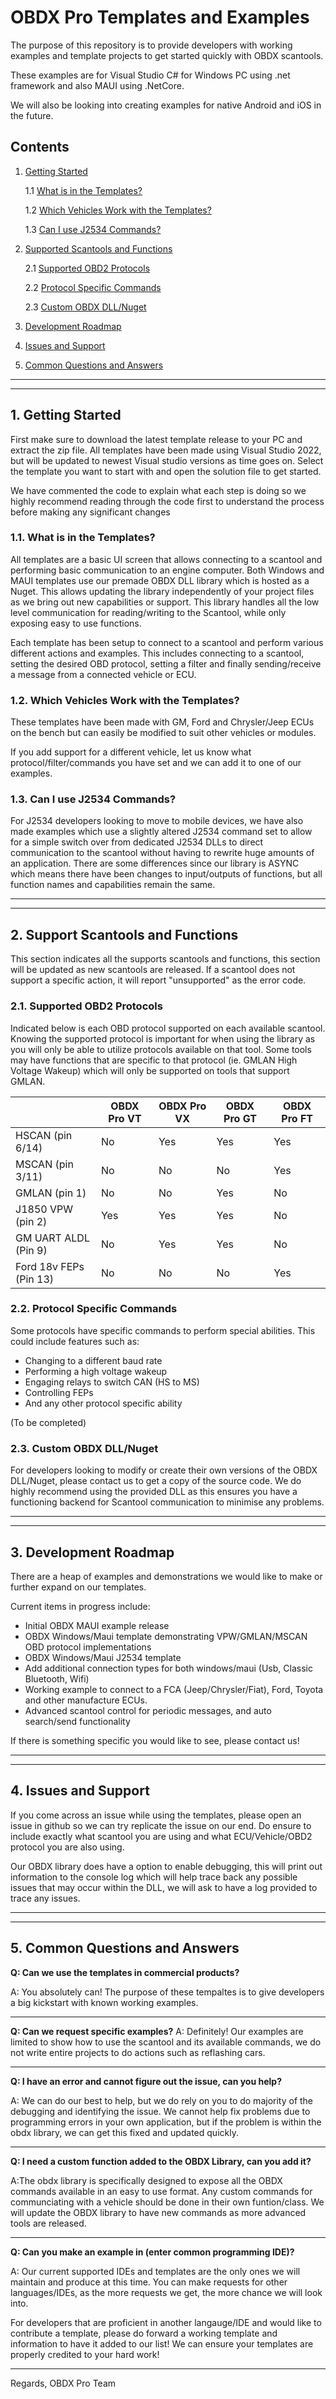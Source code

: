 # OBDX Pro Templates and Examples

The purpose of this repository is to provide developers with working examples and template projects to get started quickly with OBDX scantools.

These examples are for Visual Studio C# for Windows PC using .net framework and also MAUI using .NetCore.

We will also be looking into creating examples for native Android and iOS in the future.

## Contents ##

1. [Getting Started](#GettingStarted)

	1.1 [What is in the Templates?](#WhatsInTheTemplates)

	1.2 [Which Vehicles Work with the Templates?](#WhichVehiclesWork)

	1.3 [Can I use J2534 Commands?](#j2534toOBDX)
2. [Supported Scantools and Functions](#SupportedScantoolsAndFunctions)

	2.1 [Supported OBD2 Protocols](#SupportedOBD2Protocols)

	2.2 [Protocol Specific Commands](#protocolspecificcommands)

	2.3 [Custom OBDX DLL/Nuget](#customobdxdll)
3. [Development Roadmap](#RoadMap)

4. [Issues and Support](#IssuesAndSupport)
5. [Common Questions and Answers](#CommonQandA)

- - - -
- - - -
 


<a name="GettingStarted"></a>
## 1. Getting Started ##
 
First make sure to download the latest template release to your PC and extract the zip file.
All templates have been made using Visual Studio 2022, but will be updated to newest Visual studio versions as time goes on.
Select the template you want to start with and open the solution file to get started.

We have commented the code to explain what each step is doing so we highly recommend reading through the code first to understand the process before making any significant changes

<a name="WhatsInTheTemplates"></a>
### 1.1. What is in the Templates? ###
All templates are a basic UI screen that allows connecting to a scantool and performing basic communication to an engine computer. Both Windows and MAUI templates use our premade OBDX DLL library which is hosted as a Nuget. This allows updating the library independently of your project files as we bring out new capabilities or support. This library handles all the low level communication for reading/writing to the Scantool, while only exposing easy to use functions.

Each template has been setup to connect to a scantool and perform various different actions and examples. This includes connecting to a scantool, setting the desired OBD protocol, setting a filter and finally sending/receive a message from a connected vehicle or ECU.

<a name="WhichVehiclesWork"></a>
### 1.2. Which Vehicles Work with the Templates? ###
These templates have been made with GM, Ford and Chrysler/Jeep ECUs on the bench but can easily be modified to suit other vehicles or modules.

If you add support for a different vehicle, let us know what protocol/filter/commands you have set and we can add it to one of our examples.

<a name="j2534toOBDX"></a>
### 1.3. Can I use J2534 Commands? ###

For J2534 developers looking to move to mobile devices, we have also made examples which use a slightly altered J2534 command set to allow for a simple switch over from dedicated J2534 DLLs to direct communication to the scantool without having to rewrite huge amounts of an application. There are some differences since our library is ASYNC which means there have been changes to input/outputs of functions, but all function names and capabilities remain the same.


- - - -
- - - -


<a name="SupportedScantoolsAndFunctions"></a>
## 2. Support Scantools and Functions ##
This section indicates all the supports scantools and functions, this section will be updated as new scantools are released.
If a scantool does not support a specific action, it will report "unsupported" as the error code. 

<a name="SupportedOBD2Protocols"></a>
### 2.1. Supported OBD2 Protocols ###
Indicated below is each OBD protocol supported on each available scantool. Knowing the supported protocol is important for when using the library as you will only be able to utilize protocols available on that tool. Some tools may have functions that are specific to that protocol (ie. GMLAN High Voltage Wakeup) which will only be supported on tools that support GMLAN.

|  | OBDX Pro VT  | OBDX Pro VX | OBDX Pro GT | OBDX Pro FT |
| ------------- | ------------- | ------------- | ------------- | ------------- |
| HSCAN (pin 6/14)   | No  | Yes  | Yes  | Yes |
| MSCAN (pin 3/11)   | No  | No  | No  | Yes |
| GMLAN (pin 1)   | No  | No  | Yes  | No |
| J1850 VPW (pin 2)   | Yes  | Yes  | Yes  | No |
| GM UART ALDL (Pin 9)   | No  | Yes  | Yes  | No |
| Ford 18v FEPs (Pin 13)   | No  | No  | No  | Yes |

<a name="protocolspecificcommands"></a>
### 2.2. Protocol Specific Commands ###
Some protocols have specific commands to perform special abilities. This could include features such as:
- Changing to a different baud rate
- Performing a high voltage wakeup
- Engaging relays to switch CAN (HS to MS)
- Controlling FEPs
- And any other protocol specific ability

(To be completed)



<a name="customobdxdll"></a>
### 2.3. Custom OBDX DLL/Nuget ###
For developers looking to modify or create their own versions of the OBDX DLL/Nuget, please contact us to get a copy of the source code. We do highly recommend using the provided DLL as this ensures you have a functioning backend for Scantool communication to minimise any problems.

- - - -
- - - -

<a name="RoadMap"></a>
## 3. Development Roadmap ##
There are a heap of examples and demonstrations we would like to make or further expand on our templates.

Current items in progress include:
- Initial OBDX MAUI example release
- OBDX Windows/Maui template demonstrating VPW/GMLAN/MSCAN OBD protocol implementations
- OBDX Windows/Maui J2534 template
- Add additional connection types for both windows/maui (Usb, Classic Bluetooth, Wifi)
- Working example to connect to a FCA (Jeep/Chrysler/Fiat), Ford, Toyota and other manufacture ECUs.
- Advanced scantool control for periodic messages, and auto search/send functionality

If there is something specific you would like to see, please contact us!

- - - -
- - - -

<a name="IssuesAndSupport"></a>
## 4. Issues and Support ##
If you come across an issue while using the templates, please open an issue in github so we can try replicate the issue on our end. Do ensure to include exactly what scantool you are using and what ECU/Vehicle/OBD2 protocol you are also using.

Our OBDX library does have a option to enable debugging, this will print out information to the console log which will help trace back any possible issues that may occur within the DLL, we will ask to have a log provided to trace any issues.

- - - -
- - - -

<a name="CommonQandA"></a>
## 5. Common Questions and Answers ##
**Q: Can we use the templates in commercial products?**

A: You absolutely can! The purpose of these tempaltes is to give developers a big kickstart with known working examples.

- - - -

**Q: Can we request specific examples?**
A: Definitely! Our examples are limited to show how to use the scantool and its available commands, we do not write entire projects to do actions such as reflashing cars.

- - - -

**Q: I have an error and cannot figure out the issue, can you help?**

A: We can do our best to help, but we do rely on you to do majority of the debugging and identifying the issue. We cannot help fix problems due to programming errors in your own application, but if the problem is within the obdx library, we can get this fixed and updated quickly.

- - - -

**Q: I need a custom function added to the OBDX Library, can you add it?**

A:The obdx library is specifically designed to expose all the OBDX commands available in an easy to use format. Any custom commands for communciating with a vehicle should be done in their own funtion/class. We will update the OBDX library to have new commands as more advanced tools are released.

- - - -

**Q: Can you make an example in (enter common programming IDE)?**

A: Our current supported IDEs and templates are the only ones we will maintain and produce at this time. You can make requests for other languages/IDEs, as the more requests we get, the more chance we will look into.

For developers that are proficient in another langauge/IDE and would like to contribute a template, please do forward a working template and information to have it added to our list! We can ensure your templates are properly credited to your hard work!

- - - -


Regards,
OBDX Pro Team
